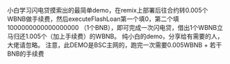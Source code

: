 小白学习闪电贷摸索出的最简单demo，在remix上部署后往合约转0.005个WBNB做手续费，然后executeFlashLoan第一个填0，第二个填1000000000000000000 （1个BNB），即可完成一次闪电贷，借出1个WBNB立马归还1.005个（加上手续费）的WBNB。
纯小白的demo，分享给有需要的人，大佬请忽略。
注意，此DEMO是BSC主网的，跑完一次需要0.005WBNB + 若干BNB的手续费
